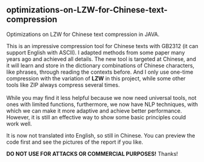 <h2>optimizations-on-LZW-for-Chinese-text-compression</h2>

Optimizations on LZW for Chinese text compression in JAVA.

This is an impressive compression tool for Chinese texts with GB2312 (it can support English with ASCII). I adapted methods from some paper many years ago and achieved all details. The new tool is targeted at Chinese, and it will learn and store in the dictionary combinations of Chinese characters, like phrases, through reading the contexts before. And I only use one-time compression with the variation of **LZW** in this project, while some other tools like ZIP always compress several times.</br></br>
While you may find it less helpful because we now need universal tools, not ones with limited functions, furthermore, we now have NLP techniques, with which we can make it more adaptive and achieve better performance. However, it is still an effective way to show some basic principles could work well.

 

It is now not translated into English, so still in Chinese.
You can preview the code first and see the pictures of the report if you like.



**DO NOT USE FOR ATTACKS OR COMMERCIAL PURPOSES!**
Thanks!
